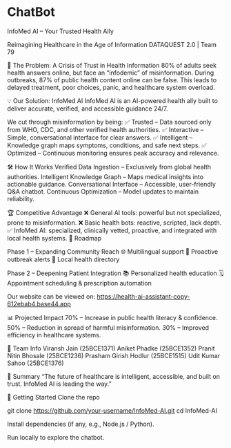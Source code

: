 # ChatBot
InfoMed AI – Your Trusted Health Ally

Reimagining Healthcare in the Age of Information
DATAQUEST 2.0 | Team 79

🚨 The Problem: A Crisis of Trust in Health Information
80% of adults seek health answers online, but face an “infodemic” of misinformation.
During outbreaks, 87% of public health content online can be false.
This leads to delayed treatment, poor choices, panic, and healthcare system overload.

💡 Our Solution: InfoMed AI
InfoMed AI is an AI-powered health ally built to deliver accurate, verified, and accessible guidance 24/7.

We cut through misinformation by being:
✅ Trusted – Data sourced only from WHO, CDC, and other verified health authorities.
✅ Interactive – Simple, conversational interface for clear answers.
✅ Intelligent – Knowledge graph maps symptoms, conditions, and safe next steps.
✅ Optimized – Continuous monitoring ensures peak accuracy and relevance.

🛠️ How It Works
Verified Data Ingestion – Exclusively from global health authorities.
Intelligent Knowledge Graph – Maps medical insights into actionable guidance.
Conversational Interface – Accessible, user-friendly Q&A chatbot.
Continuous Optimization – Model updates to maintain reliability.

🏆 Competitive Advantage
❌ General AI tools: powerful but not specialized, prone to misinformation.
❌ Basic health bots: reactive, scripted, lack depth.
✅ InfoMed AI: specialized, clinically vetted, proactive, and integrated with local health systems.
📍 Roadmap

Phase 1 – Expanding Community Reach
🌐 Multilingual support
📢 Proactive outbreak alerts
🏥 Local health directory

Phase 2 – Deepening Patient Integration
📚 Personalized health education
🗓️ Appointment scheduling & prescription automation

Our website can be viewed on: https://health-ai-assistant-copy-612ebab4.base44.app

📊 Projected Impact
70% – Increase in public health literacy & confidence.
50% – Reduction in spread of harmful misinformation.
30% – Improved efficiency in healthcare systems.

👥 Team Info
Viransh Jain (25BCE1371)
Aniket Phadke (25BCE1352)
Pranit Nitin Bhosale (25BCE1236)
Prasham Girish Hodlur (25BCE1515)
Udit Kumar Sahoo (25BCE1376)

🚀 Summary
“The future of healthcare is intelligent, accessible, and built on trust.
InfoMed AI is leading the way.”

📌 Getting Started
Clone the repo

git clone https://github.com/your-username/InfoMed-AI.git
cd InfoMed-AI


Install dependencies (if any, e.g., Node.js / Python).

Run locally to explore the chatbot.
